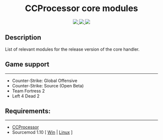 <h1 align="center">CCProcessor core modules</h1>
<p align="center">
    <a href = "https://travis-ci.org/github/nyood/ccp-modules/requests" title = "Build Requests">
        <img src="https://travis-ci.org/nyood/ccp-modules.svg?branch=main" />
    </a>
    <a href = "https://discord.gg/ChTyPUG" title = "Online support">
        <img src="https://img.shields.io/discord/494942123548868609" />
    </a>
    <a href="https://github.com/nyood/ccp-modules/releases" title="Releases">
        <img src="https://img.shields.io/github/v/release/nyood/ccp-modules" />
    </a>
</p>

## Description
List of relevant modules for the release version of the core handler.

## Game support
---------
- Counter-Strike: Global Offensive
- Counter-Strike: Source (Open Beta)
- Team Fortress 2
- Left 4 Dead 2

## Requirements:
-------------
- [CCProcessor](https://github.com/Nullent/CCProcessor/releases)
- Sourcemod 1.10 [ [Win](http://sourcemod.net/latest.php?os=windows&version=1.10) | [Linux](http://sourcemod.net/latest.php?os=linux&version=1.10) ]
